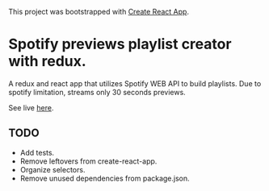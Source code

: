 This project was bootstrapped with [Create React App](https://github.com/facebookincubator/create-react-app).

# Spotify previews playlist creator with redux.

A redux and react app that utilizes Spotify WEB API to build playlists. Due to spotify limitation, streams only 30 seconds previews.

See live [here](https://nomrik.github.io/redux-playlists).

## TODO

* Add tests.
* Remove leftovers from create-react-app.
* Organize selectors.
* Remove unused dependencies from package.json.

